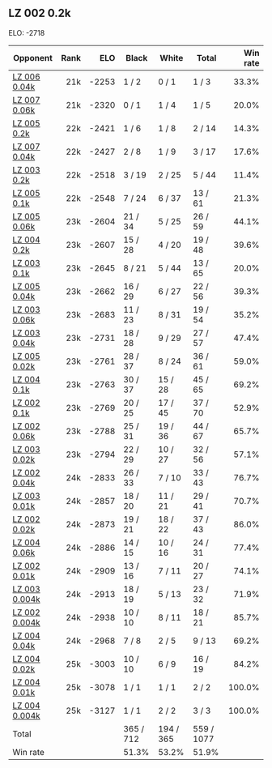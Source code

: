 ## LZ 002 0.2k ##

ELO: -2718

Opponent | Rank | ELO | Black | White | Total | Win rate
---------|-----:|----:|-------|-------|-------|-------:
[LZ 006 0.04k](LZ%20006%200.04k.md) | 21k | -2253 | 1 / 2 | 0 / 1 | 1 / 3 | 33.3%
[LZ 007 0.06k](LZ%20007%200.06k.md) | 21k | -2320 | 0 / 1 | 1 / 4 | 1 / 5 | 20.0%
[LZ 005 0.2k](LZ%20005%200.2k.md) | 22k | -2421 | 1 / 6 | 1 / 8 | 2 / 14 | 14.3%
[LZ 007 0.04k](LZ%20007%200.04k.md) | 22k | -2427 | 2 / 8 | 1 / 9 | 3 / 17 | 17.6%
[LZ 003 0.2k](LZ%20003%200.2k.md) | 22k | -2518 | 3 / 19 | 2 / 25 | 5 / 44 | 11.4%
[LZ 005 0.1k](LZ%20005%200.1k.md) | 22k | -2548 | 7 / 24 | 6 / 37 | 13 / 61 | 21.3%
[LZ 005 0.06k](LZ%20005%200.06k.md) | 23k | -2604 | 21 / 34 | 5 / 25 | 26 / 59 | 44.1%
[LZ 004 0.2k](LZ%20004%200.2k.md) | 23k | -2607 | 15 / 28 | 4 / 20 | 19 / 48 | 39.6%
[LZ 003 0.1k](LZ%20003%200.1k.md) | 23k | -2645 | 8 / 21 | 5 / 44 | 13 / 65 | 20.0%
[LZ 005 0.04k](LZ%20005%200.04k.md) | 23k | -2662 | 16 / 29 | 6 / 27 | 22 / 56 | 39.3%
[LZ 003 0.06k](LZ%20003%200.06k.md) | 23k | -2683 | 11 / 23 | 8 / 31 | 19 / 54 | 35.2%
[LZ 003 0.04k](LZ%20003%200.04k.md) | 23k | -2731 | 18 / 28 | 9 / 29 | 27 / 57 | 47.4%
[LZ 005 0.02k](LZ%20005%200.02k.md) | 23k | -2761 | 28 / 37 | 8 / 24 | 36 / 61 | 59.0%
[LZ 004 0.1k](LZ%20004%200.1k.md) | 23k | -2763 | 30 / 37 | 15 / 28 | 45 / 65 | 69.2%
[LZ 002 0.1k](LZ%20002%200.1k.md) | 23k | -2769 | 20 / 25 | 17 / 45 | 37 / 70 | 52.9%
[LZ 002 0.06k](LZ%20002%200.06k.md) | 23k | -2788 | 25 / 31 | 19 / 36 | 44 / 67 | 65.7%
[LZ 003 0.02k](LZ%20003%200.02k.md) | 23k | -2794 | 22 / 29 | 10 / 27 | 32 / 56 | 57.1%
[LZ 002 0.04k](LZ%20002%200.04k.md) | 24k | -2833 | 26 / 33 | 7 / 10 | 33 / 43 | 76.7%
[LZ 003 0.01k](LZ%20003%200.01k.md) | 24k | -2857 | 18 / 20 | 11 / 21 | 29 / 41 | 70.7%
[LZ 002 0.02k](LZ%20002%200.02k.md) | 24k | -2873 | 19 / 21 | 18 / 22 | 37 / 43 | 86.0%
[LZ 004 0.06k](LZ%20004%200.06k.md) | 24k | -2886 | 14 / 15 | 10 / 16 | 24 / 31 | 77.4%
[LZ 002 0.01k](LZ%20002%200.01k.md) | 24k | -2909 | 13 / 16 | 7 / 11 | 20 / 27 | 74.1%
[LZ 003 0.004k](LZ%20003%200.004k.md) | 24k | -2913 | 18 / 19 | 5 / 13 | 23 / 32 | 71.9%
[LZ 002 0.004k](LZ%20002%200.004k.md) | 24k | -2938 | 10 / 10 | 8 / 11 | 18 / 21 | 85.7%
[LZ 004 0.04k](LZ%20004%200.04k.md) | 24k | -2968 | 7 / 8 | 2 / 5 | 9 / 13 | 69.2%
[LZ 004 0.02k](LZ%20004%200.02k.md) | 25k | -3003 | 10 / 10 | 6 / 9 | 16 / 19 | 84.2%
[LZ 004 0.01k](LZ%20004%200.01k.md) | 25k | -3078 | 1 / 1 | 1 / 1 | 2 / 2 | 100.0%
[LZ 004 0.004k](LZ%20004%200.004k.md) | 25k | -3127 | 1 / 1 | 2 / 2 | 3 / 3 | 100.0%
Total | | | 365 / 712 | 194 / 365 | 559 / 1077 | 
Win rate| | | 51.3% | 53.2% | 51.9% | 
